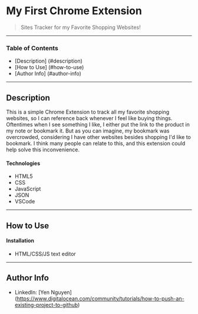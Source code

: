 # My First Chrome Extension
>Sites Tracker for my Favorite Shopping Websites!
---
### Table of Contents
- [Description] (#description)
- [How to Use] (#how-to-use)
- [Author Info] (#author-info)
---
## Description
This is a simple Chrome Extension to track all my favorite shopping websites, so I can reference back whenever I feel like buying things. 
Oftentimes when I see something I like, I either put the link to the product in my note or bookmark it. 
But as you can imagine, my bookmark was overcrowded, considering I have other websites besides shopping I'd like to bookmark. 
I think many people can relate to this, and this extension could help solve this inconvenience.

#### Technologies
- HTML5
- CSS
- JavaScript
- JSON
- VSCode
---
## How to Use
#### Installation
- HTML/CSS/JS text editor
---
## Author Info
- LinkedIn: [Yen Nguyen] (https://www.digitalocean.com/community/tutorials/how-to-push-an-existing-project-to-github)



